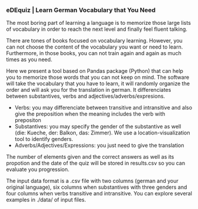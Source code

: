### eDEquiz | Learn German Vocabulary that You Need

The most boring part of learning a language is to memorize those large lists of vocabulary in order to reach the next level and finally feel fluent talking.

There are tones of books focused on vocabulary learning. However, you can not choose the content of the vocabulary you want or need to learn. Furthermore, in those books, you can not train again and again as much times as you need.

Here we present a tool based on Pandas package (Python) that can help you to memorize those words that you can not keep on mind. The software will take the vocabulary that you have to learn, it will randomly organize the order and will ask you for the translation in german. It differenciates between substantives, verbs and adjectives/adverbs/expresions. 

- Verbs: you may differenciate between transitive and intransitive and also give the preposition when the meaning includes the verb with prepositon
- Substantives: you may specify the gender of the substantive as well (die: Kueche, der: Balkon, das: Zimmer). We use a location-visualization tool to identify genders.
- Adverbs/Adjectives/Expressions: you just need to give the translation

The number of elements given and the correct answers as well as its propotion and the date of the quiz will be stored in results.csv so you can evaluate you progression.

The input data format is a .csv file with two columns (german and your original language), six columns when substantives with three genders and four columns when verbs transitive and intransitive. You can explore several examples in ./data/ of input files.

